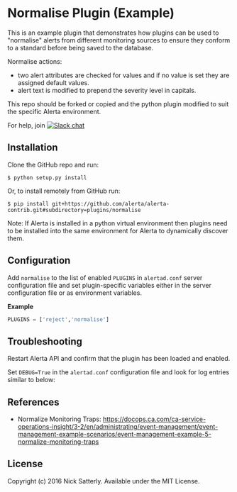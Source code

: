 Normalise Plugin (Example)
==========================

This is an example plugin that demonstrates how plugins can be used
to "normalise" alerts from different monitoring sources to ensure
they conform to a standard before being saved to the database.

Normalise actions:

  * two alert attributes are checked for values and if no value is set they are assigned default values.
  * alert text is modified to prepend the severity level in capitals.

This repo should be forked or copied and the python plugin modified to suit
the specific Alerta environment.

For help, join [![Slack chat](https://img.shields.io/badge/chat-on%20slack-blue?logo=slack)](https://slack.alerta.dev)

Installation
------------

Clone the GitHub repo and run:

    $ python setup.py install

Or, to install remotely from GitHub run:

    $ pip install git+https://github.com/alerta/alerta-contrib.git#subdirectory=plugins/normalise

Note: If Alerta is installed in a python virtual environment then plugins
need to be installed into the same environment for Alerta to dynamically
discover them.

Configuration
-------------

Add `normalise` to the list of enabled `PLUGINS` in `alertad.conf` server
configuration file and set plugin-specific variables either in the
server configuration file or as environment variables.

**Example**

```python
PLUGINS = ['reject','normalise']
```

Troubleshooting
---------------

Restart Alerta API and confirm that the plugin has been loaded and enabled.

Set `DEBUG=True` in the `alertad.conf` configuration file and look for log
entries similar to below:


References
----------

  * Normalize Monitoring Traps: https://docops.ca.com/ca-service-operations-insight/3-2/en/administrating/event-management/event-management-example-scenarios/event-management-example-5-normalize-monitoring-traps

License
-------

Copyright (c) 2016 Nick Satterly. Available under the MIT License.
